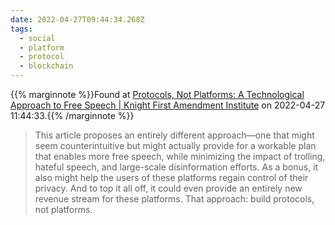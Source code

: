 ```yaml
---
date: 2022-04-27T09:44:34.268Z
tags:
  - social
  - platform
  - protocol
  - blockchain
---
```

{{% marginnote %}}Found at [Protocols, Not Platforms: A Technological Approach to Free Speech | Knight First Amendment Institute](https://knightcolumbia.org/content/protocols-not-platforms-a-technological-approach-to-free-speech) on 2022-04-27 11:44:33.{{% /marginnote %}}

> This article proposes an entirely different approach—one that might seem counterintuitive but might actually provide for a workable plan that enables more free speech, while minimizing the impact of trolling, hateful speech, and large-scale disinformation efforts. As a bonus, it also might help the users of these platforms regain control of their privacy. And to top it all off, it could even provide an entirely new revenue stream for these platforms.
> That approach: build protocols, not platforms.

